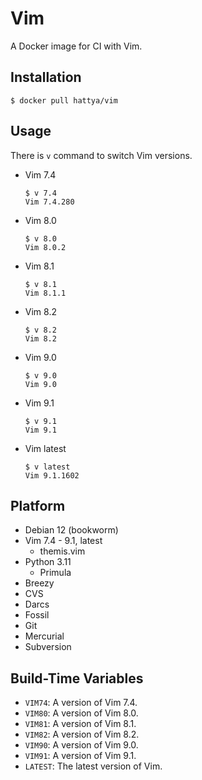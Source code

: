 # Vim

A Docker image for CI with Vim.


## Installation

```console
$ docker pull hattya/vim
```


## Usage

There is `v` command to switch Vim versions.

- Vim 7.4
  ```console
  $ v 7.4
  Vim 7.4.280
  ```

- Vim 8.0
  ```console
  $ v 8.0
  Vim 8.0.2
  ```

- Vim 8.1
  ```console
  $ v 8.1
  Vim 8.1.1
  ```

- Vim 8.2
  ```console
  $ v 8.2
  Vim 8.2
  ```

- Vim 9.0
  ```console
  $ v 9.0
  Vim 9.0
  ```

- Vim 9.1
  ```console
  $ v 9.1
  Vim 9.1
  ```

- Vim latest
  ```console
  $ v latest
  Vim 9.1.1602
  ```


## Platform

- Debian 12 (bookworm)
- Vim 7.4 - 9.1, latest
  - themis.vim
- Python 3.11
  - Primula
- Breezy
- CVS
- Darcs
- Fossil
- Git
- Mercurial
- Subversion


## Build-Time Variables

- `VIM74`:  A version of Vim 7.4.
- `VIM80`:  A version of Vim 8.0.
- `VIM81`:  A version of Vim 8.1.
- `VIM82`:  A version of Vim 8.2.
- `VIM90`:  A version of Vim 9.0.
- `VIM91`:  A version of Vim 9.1.
- `LATEST`: The latest version of Vim.
